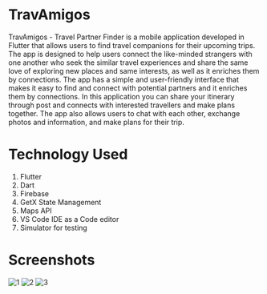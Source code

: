 # TravAmigos

TravAmigos - Travel Partner Finder is a mobile application developed in Flutter that allows users to find travel companions for their upcoming trips. The app is designed to help users connect the like-minded strangers with one another who seek the similar travel experiences and share the same love of exploring new places and same interests, as well as it enriches them by connections. The app has a simple and user-friendly interface that makes it easy to find and connect with potential partners and it enriches them by connections. In this application you can share your itinerary through post and connects with interested travellers and make plans together. The app also allows users to chat with each other, exchange photos and information, and make plans for their trip. 

# Technology Used

1. Flutter
2. Dart
3. Firebase
4. GetX State Management
5. Maps API
6. VS Code IDE as a Code editor
7. Simulator for testing

# Screenshots

![1](https://user-images.githubusercontent.com/73381765/212177557-9593ffdf-968e-435a-8d0e-c7098d4f833d.png)
![2](https://user-images.githubusercontent.com/73381765/212177602-4454f8ae-78dc-4bbd-ac51-381599e3713d.png)
![3](https://user-images.githubusercontent.com/73381765/212177614-d6234f7e-014f-4802-88cd-be9b82c10e2b.png)

